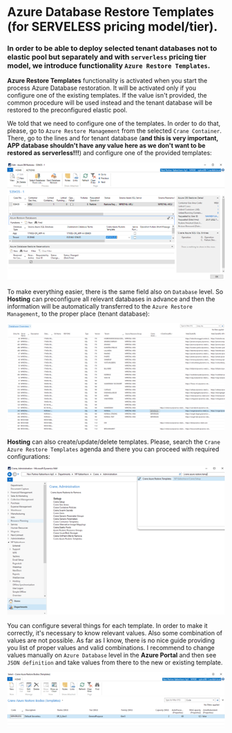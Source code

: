# Azure Database Restore Templates (for SERVELESS pricing model/tier).

### In order to be able to deploy selected tenant databases not to elastic pool but separately and with `serverless` pricing tier model, we introduce functionality `Azure Restore Templates`.

**Azure Restore Templates** functionality is activated when you start the process Azure Database restoration. It will be activated only if you configure one of the existing templates. If the value isn't provided, the common procedure will be used instead and the tenant database will be restored to the preconfigured elastic pool.

We told that we need to configure one of the templates. In order to do that, please, go to `Azure Restore Management` from the selected `Crane Container`. There, go to the lines and for tenant database (**and this is very important, APP database shouldn't have any value here as we don't want to be restored as serverless!!!**) and configure one of the provided templates:

![Azure Database Restore Configuration](../../.attachments/539435-azure-database-restore-configuration.png)


To make everything easier, there is the same field also on `Database` level. So **Hosting** can preconfigure all relevant databases in advance and then the information will be automatically transferred to the `Azure Restore Management`, to the proper place (tenant database):

![Database Configuration](../../.attachments/539435-database-configuration.png)


**Hosting** can also create/update/delete templates. Please, search the `Crane Azure Restore Templates` agenda and there you can proceed with required configurations:

![Search Crane Azure Restore Templates agenda](../../.attachments/539435-crane-azure-restore-teamplates-agenda-search.png)


You can configure several things for each template. In order to make it correctly, it's necessary to know relevant values. Also some combination of values are not possible. As far as I know, there is no nice guide providing you list of proper values and valid combinations. I recommend to change values manually on `Azure Database` level in the **Azure Portal** and then see `JSON definition` and take values from there to the new or existing template.

![Template Configuration](../../.attachments/539435-template-configuration.png)